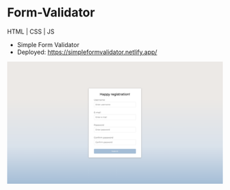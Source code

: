 # Form-Validator
HTML | CSS | JS

* Simple Form Validator
* Deployed: https://simpleformvalidator.netlify.app/

<img src="img/preview.png">
